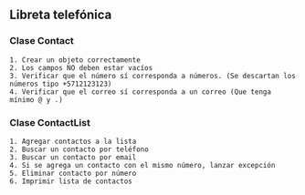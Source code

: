 ## Libreta telefónica

### Clase Contact
	1. Crear un objeto correctamente
	2. Los campos NO deben estar vacíos 
	3. Verificar que el número sí corresponda a números. (Se descartan los números tipo +5712123123)
	4. Verificar que el correo sí corresponda a un correo (Que tenga mínimo @ y .)

### Clase ContactList
	1. Agregar contactos a la lista
	2. Buscar un contacto por teléfono
	3. Buscar un contacto por email
	4. Si se agrega un contacto con el mismo número, lanzar excepción
	5. Eliminar contacto por número
	6. Imprimir lista de contactos
